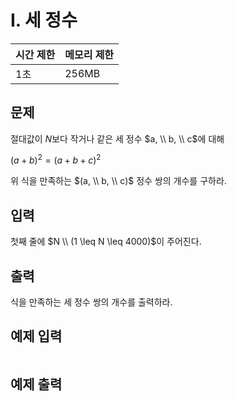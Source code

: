 # I. 세 정수

| 시간 제한 | 메모리 제한 |
| --- | --- |
| 1초 | 256MB |

## 문제
절대값이 $N$보다 작거나 같은 세 정수 $a, \\ b, \\ c$에 대해

$(a + b)^2 = (a + b + c)^2$

위 식을 만족하는 $(a, \\ b, \\ c)$ 정수 쌍의 개수를 구하라.



## 입력
첫째 줄에 $N \\ (1 \leq N \leq 4000)$이 주어진다.

## 출력
식을 만족하는 세 정수 쌍의 개수를 출력하라.

## 예제 입력

```

```

## 예제 출력

```

```
